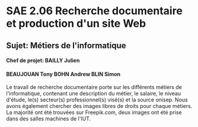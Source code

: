 # SAE 2.06 Recherche documentaire et production d'un site Web
## Sujet: Métiers de l'informatique

#### Chef de projet: BAILLY Julien 
#### BEAUJOUAN Tony BOHN Andrew BLIN Simon

Le travail de recherche documentaire porte sur les différents métiers de l'informatique, contenant une description du métier, le salaire, le niveau d'étude, le(s) secteur(s) professionnel(s) visé(s) et la source onisep. Nous avons également chercher des images libres de droits pour chaque métiers. La majorité ont été trouvées sur Freepik.com, deux images ont été prise dans des salles machines de l'IUT.